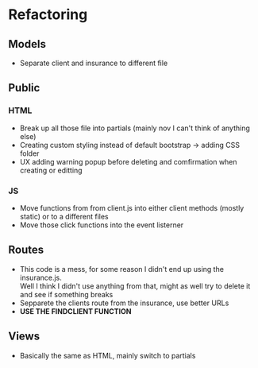 # Refactoring

## Models
- Separate client and insurance to different file


## Public
### HTML
- Break up all those file into partials (mainly nov I can't think of anything else)
- Creating custom styling instead of default bootstrap -> adding CSS folder
- UX adding warning popup before deleting and comfirmation when creating or editting
### JS
- Move functions from from client.js into either client methods (mostly static) or to a different files
- Move those click functions into the event listerner

## Routes
- This code is a mess, for some reason I didn't end up using the insurance.js.  
Well I think I didn't use anything from that, might as well try to delete it and see if something breaks
- Sepparete the clients route from the insurance, use better URLs 
- **USE THE FINDCLIENT FUNCTION**

## Views
- Basically the same as HTML, mainly switch to partials

